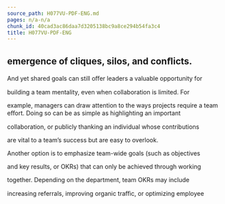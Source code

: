 ```yaml
---
source_path: H077VU-PDF-ENG.md
pages: n/a-n/a
chunk_id: 40cad3ac86daa7d3205138bc9a8ce294b54fa3c4
title: H077VU-PDF-ENG
---
```

## emergence of cliques, silos, and conﬂicts.

And yet shared goals can still oﬀer leaders a valuable opportunity for

building a team mentality, even when collaboration is limited. For

example, managers can draw attention to the ways projects require a team eﬀort. Doing so can be as simple as highlighting an important

collaboration, or publicly thanking an individual whose contributions

are vital to a team’s success but are easy to overlook.

Another option is to emphasize team-wide goals (such as objectives

and key results, or OKRs) that can only be achieved through working

together. Depending on the department, team OKRs may include

increasing referrals, improving organic traﬃc, or optimizing employee
